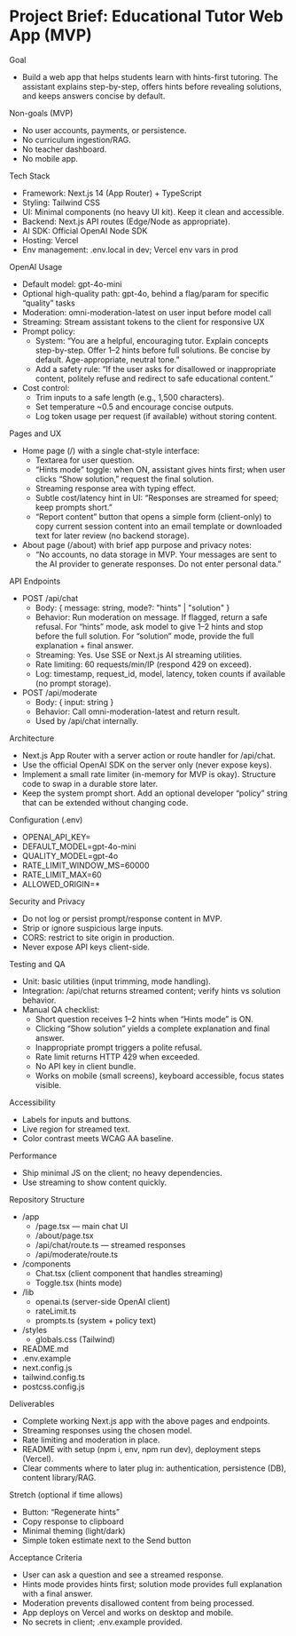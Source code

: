 # Project Brief: Educational Tutor Web App (MVP)

Goal
- Build a web app that helps students learn with hints-first tutoring. The assistant explains step-by-step, offers hints before revealing solutions, and keeps answers concise by default.

Non-goals (MVP)
- No user accounts, payments, or persistence.
- No curriculum ingestion/RAG.
- No teacher dashboard.
- No mobile app.

Tech Stack
- Framework: Next.js 14 (App Router) + TypeScript
- Styling: Tailwind CSS
- UI: Minimal components (no heavy UI kit). Keep it clean and accessible.
- Backend: Next.js API routes (Edge/Node as appropriate).
- AI SDK: Official OpenAI Node SDK
- Hosting: Vercel
- Env management: .env.local in dev; Vercel env vars in prod

OpenAI Usage
- Default model: gpt-4o-mini
- Optional high-quality path: gpt-4o, behind a flag/param for specific “quality” tasks
- Moderation: omni-moderation-latest on user input before model call
- Streaming: Stream assistant tokens to the client for responsive UX
- Prompt policy:
  - System: “You are a helpful, encouraging tutor. Explain concepts step-by-step. Offer 1–2 hints before full solutions. Be concise by default. Age-appropriate, neutral tone.”
  - Add a safety rule: “If the user asks for disallowed or inappropriate content, politely refuse and redirect to safe educational content.”
- Cost control:
  - Trim inputs to a safe length (e.g., 1,500 characters).
  - Set temperature ~0.5 and encourage concise outputs.
  - Log token usage per request (if available) without storing content.

Pages and UX
- Home page (/) with a single chat-style interface:
  - Textarea for user question.
  - “Hints mode” toggle: when ON, assistant gives hints first; when user clicks “Show solution,” request the final solution.
  - Streaming response area with typing effect.
  - Subtle cost/latency hint in UI: “Responses are streamed for speed; keep prompts short.”
  - “Report content” button that opens a simple form (client-only) to copy current session content into an email template or downloaded text for later review (no backend storage).
- About page (/about) with brief app purpose and privacy notes:
  - “No accounts, no data storage in MVP. Your messages are sent to the AI provider to generate responses. Do not enter personal data.”

API Endpoints
- POST /api/chat
  - Body: { message: string, mode?: "hints" | "solution" }
  - Behavior: Run moderation on message. If flagged, return a safe refusal. For “hints” mode, ask model to give 1–2 hints and stop before the full solution. For “solution” mode, provide the full explanation + final answer.
  - Streaming: Yes. Use SSE or Next.js AI streaming utilities.
  - Rate limiting: 60 requests/min/IP (respond 429 on exceed).
  - Log: timestamp, request_id, model, latency, token counts if available (no prompt storage).
- POST /api/moderate
  - Body: { input: string }
  - Behavior: Call omni-moderation-latest and return result.
  - Used by /api/chat internally.

Architecture
- Next.js App Router with a server action or route handler for /api/chat.
- Use the official OpenAI SDK on the server only (never expose keys).
- Implement a small rate limiter (in-memory for MVP is okay). Structure code to swap in a durable store later.
- Keep the system prompt short. Add an optional developer “policy” string that can be extended without changing code.

Configuration (.env)
- OPENAI_API_KEY=
- DEFAULT_MODEL=gpt-4o-mini
- QUALITY_MODEL=gpt-4o
- RATE_LIMIT_WINDOW_MS=60000
- RATE_LIMIT_MAX=60
- ALLOWED_ORIGIN=*

Security and Privacy
- Do not log or persist prompt/response content in MVP.
- Strip or ignore suspicious large inputs.
- CORS: restrict to site origin in production.
- Never expose API keys client-side.

Testing and QA
- Unit: basic utilities (input trimming, mode handling).
- Integration: /api/chat returns streamed content; verify hints vs solution behavior.
- Manual QA checklist:
  - Short question receives 1–2 hints when “Hints mode” is ON.
  - Clicking “Show solution” yields a complete explanation and final answer.
  - Inappropriate prompt triggers a polite refusal.
  - Rate limit returns HTTP 429 when exceeded.
  - No API key in client bundle.
  - Works on mobile (small screens), keyboard accessible, focus states visible.

Accessibility
- Labels for inputs and buttons.
- Live region for streamed text.
- Color contrast meets WCAG AA baseline.

Performance
- Ship minimal JS on the client; no heavy dependencies.
- Use streaming to show content quickly.

Repository Structure
- /app
  - /page.tsx — main chat UI
  - /about/page.tsx
  - /api/chat/route.ts — streamed responses
  - /api/moderate/route.ts
- /components
  - Chat.tsx (client component that handles streaming)
  - Toggle.tsx (hints mode)
- /lib
  - openai.ts (server-side OpenAI client)
  - rateLimit.ts
  - prompts.ts (system + policy text)
- /styles
  - globals.css (Tailwind)
- README.md
- .env.example
- next.config.js
- tailwind.config.ts
- postcss.config.js

Deliverables
- Complete working Next.js app with the above pages and endpoints.
- Streaming responses using the chosen model.
- Rate limiting and moderation in place.
- README with setup (npm i, env, npm run dev), deployment steps (Vercel).
- Clear comments where to later plug in: authentication, persistence (DB), content library/RAG.

Stretch (optional if time allows)
- Button: “Regenerate hints”
- Copy response to clipboard
- Minimal theming (light/dark)
- Simple token estimate next to the Send button

Acceptance Criteria
- User can ask a question and see a streamed response.
- Hints mode provides hints first; solution mode provides full explanation with a final answer.
- Moderation prevents disallowed content from being processed.
- App deploys on Vercel and works on desktop and mobile.
- No secrets in client; .env.example provided.